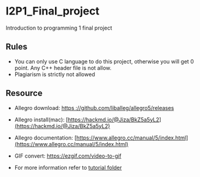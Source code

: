 # I2P1_Final_project
Introduction to programming 1 final project
## Rules
- You can only use C language to do this project, otherwise you will get 0 point.
  Any C++ header file is not allow.
- Plagiarism is strictly not allowed

## Resource

- Allegro download: [https ://github.com/liballeg/allegro5/releases](https://github.com/liballeg/allegro5/releases)

- Allegro install(mac): [https://hackmd.io/@Jiza/BkZ5a5yL2](https://hackmd.io/@Jiza/BkZ5a5yL2)
- Allegro documentation: [https://www.allegro.cc/manual/5/index.html](https://www.allegro.cc/manual/5/index.html)
- GIF convert: https://ezgif.com/video-to-gif
- For more information refer to [tutorial folder](https://github.com/yuan7122/I2P1_Final_project/tree/master/tutorial)
